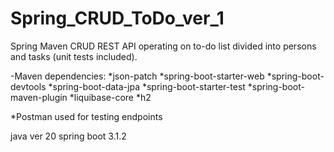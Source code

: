 # Spring_CRUD_ToDo_ver_1
Spring Maven CRUD REST API operating on to-do list divided into persons and tasks (unit tests included).

-Maven dependencies: 
*json-patch 
*spring-boot-starter-web
*spring-boot-devtools
*spring-boot-data-jpa
*spring-boot-starter-test
*spring-boot-maven-plugin
*liquibase-core 
*h2

*Postman used for testing endpoints

java ver 20
spring boot 3.1.2
